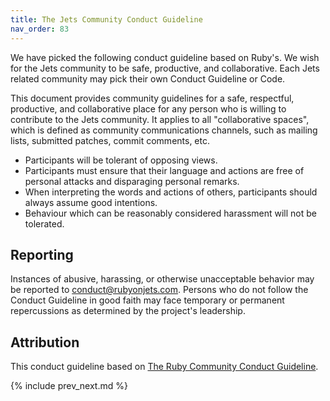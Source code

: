 ```yaml
---
title: The Jets Community Conduct Guideline
nav_order: 83
---
```


We have picked the following conduct guideline based on Ruby's.  We wish for the Jets community to be safe, productive, and collaborative. Each Jets related community may pick their own Conduct Guideline or Code.

This document provides community guidelines for a safe, respectful, productive, and collaborative place for any person who is willing to contribute to the Jets community. It applies to all "collaborative spaces", which is defined as community communications channels, such as mailing lists, submitted patches, commit comments, etc.

* Participants will be tolerant of opposing views.
* Participants must ensure that their language and actions are free of personal attacks and disparaging personal remarks.
* When interpreting the words and actions of others, participants should always assume good intentions.
* Behaviour which can be reasonably considered harassment will not be tolerated.

## Reporting

Instances of abusive, harassing, or otherwise unacceptable behavior may be reported to [conduct@rubyonjets.com](mailto:conduct@rubyonjets.com). Persons who do not follow the Conduct Guideline in good faith may face temporary or permanent repercussions as determined by the project's leadership.

## Attribution

This conduct guideline based on [The Ruby Community Conduct Guideline](https://www.ruby-lang.org/en/conduct/).

{% include prev_next.md %}